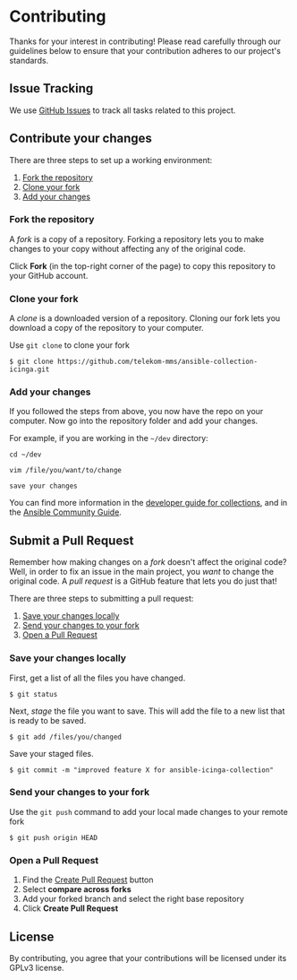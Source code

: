# Contributing

Thanks for your interest in contributing! Please read carefully through our guidelines below to ensure that your contribution adheres to our project's standards.

## Issue Tracking

We use [GitHub Issues](https://github.com/telekom-mms/ansible-collection-icinga/issues) to track all tasks related to this project.

## Contribute your changes

There are three steps to set up a working environment:

1. [Fork the repository](#fork-the-repository)
2. [Clone your fork](#clone-your-fork)
3. [Add your changes](#add-your-changes)


### Fork the repository

A *fork* is a copy of a repository. Forking a repository lets you to make changes to your copy without affecting any of the original code.

Click **Fork** (in the top-right corner of the page) to copy this repository to your GitHub account.

### Clone your fork

A *clone* is a downloaded version of a repository. Cloning our fork lets you download a copy of the repository to your computer.

Use `git clone` to clone your fork

```
$ git clone https://github.com/telekom-mms/ansible-collection-icinga.git
```

### Add your changes

If you followed the steps from above, you now have the repo on your computer. Now go into the repository folder and add your changes.

For example, if you are working in the `~/dev` directory:

```
cd ~/dev

vim /file/you/want/to/change

save your changes
```

You can find more information in the [developer guide for collections](https://docs.ansible.com/ansible/devel/dev_guide/developing_collections.html#contributing-to-collections), and in the [Ansible Community Guide](https://docs.ansible.com/ansible/latest/community/index.html).


## Submit a Pull Request

Remember how making changes on a *fork* doesn't affect the original code? Well, in order to fix an issue in the main project, you *want* to change the original code. A *pull request* is a GitHub feature that lets you do just that!

There are three steps to submitting a pull request:
1. [Save your changes locally](#save-your-changes-locally)
2. [Send your changes to your fork](#send-your-changes-to-your-fork)
3. [Open a Pull Request](#open-a-pull-request)

### Save your changes locally

First, get a list of all the files you have changed.
```
$ git status
```

Next, *stage* the file you want to save. This will add the file to a new list that is ready to be saved.
```
$ git add /files/you/changed
```

Save your staged files.
```
$ git commit -m "improved feature X for ansible-icinga-collection"
```

### Send your changes to your fork

Use the `git push` command to add your local made changes to your remote fork

```
$ git push origin HEAD
```

### Open a Pull Request

1. Find the [Create Pull Request](https://github.com/telekom-mms/ansible-collection-icinga/compare/) button
2. Select **compare across forks**
3. Add your forked branch and select the right base repository
3. Click **Create Pull Request**

## License
By contributing, you agree that your contributions will be licensed under its GPLv3 license.
